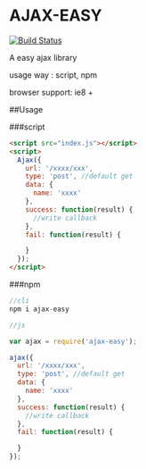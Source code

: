 AJAX-EASY
=========
[![Build Status](https://travis-ci.org/ArvoGuo/ajax-easy.svg?branch=master)](https://travis-ci.org/ArvoGuo/ajax-easy)

A easy ajax library

usage way : script, npm

browser support: ie8 +

##Usage

###script
```html
<script src="index.js"></script>
<script>
  Ajax({
    url: '/xxxx/xxx',
    type: 'post', //default get
    data: {
      name: 'xxxx'
    },
    success: function(result) {
      //write callback
    },
    fail: function(result) {

    }
  });
</script>

```

###npm

```js
//cli
npm i ajax-easy

//js

var ajax = require('ajax-easy');

ajax({
  url: '/xxxx/xxx',
  type: 'post', //default get
  data: {
    name: 'xxxx'
  },
  success: function(result) {
    //write callback
  },
  fail: function(result) {

  }
});


```


